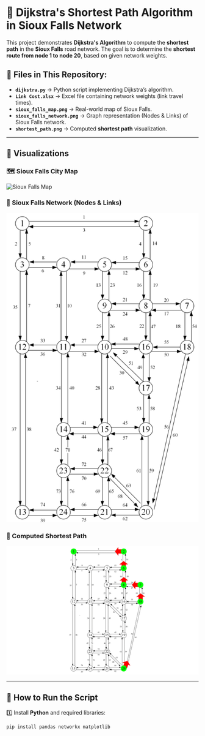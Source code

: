# 🚀 Dijkstra's Shortest Path Algorithm in Sioux Falls Network

This project demonstrates **Dijkstra's Algorithm** to compute the **shortest path** in the **Sioux Falls** road network.
The goal is to determine the **shortest route from node 1 to node 20**, based on given network weights.


## 📂 Files in This Repository:
- **`dijkstra.py`** → Python script implementing Dijkstra’s algorithm.
- **`Link Cost.xlsx`** → Excel file containing network weights (link travel times).
- **`sioux_falls_map.png`** → Real-world map of Sioux Falls.
- **`sioux_falls_network.png`** → Graph representation (Nodes & Links) of Sioux Falls network.
- **`shortest_path.png`** → Computed **shortest path** visualization.

---

## 📍 **Visualizations**
### 🗺️ Sioux Falls City Map
![Sioux Falls Map](sioux_falls_map.png)

### 🔗 Sioux Falls Network (Nodes & Links)
![Sioux Falls Network](sioux_falls_network.png)

### 🚀 Computed Shortest Path
![Shortest Path](shortest_path.png)

---

## 🔧 **How to Run the Script**
1️⃣ Install **Python** and required libraries:
```sh
pip install pandas networkx matplotlib
